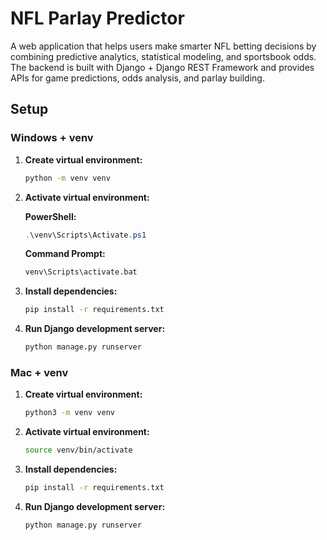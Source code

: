# NFL Parlay Predictor

A web application that helps users make smarter NFL betting decisions by combining predictive analytics, statistical modeling, and sportsbook odds. The backend is built with Django + Django REST Framework and provides APIs for game predictions, odds analysis, and parlay building.

## Setup

### Windows + venv

1. **Create virtual environment:**
   ```bash
   python -m venv venv
   ```

2. **Activate virtual environment:**
   
   **PowerShell:**
   ```powershell
   .\venv\Scripts\Activate.ps1
   ```
   
   **Command Prompt:**
   ```cmd
   venv\Scripts\activate.bat
   ```

3. **Install dependencies:**
   ```bash
   pip install -r requirements.txt
   ```

4. **Run Django development server:**
   ```bash
   python manage.py runserver
   ```

### Mac + venv

1. **Create virtual environment:**
   ```bash
   python3 -m venv venv
   ```

2. **Activate virtual environment:**
   ```bash
   source venv/bin/activate
   ```

3. **Install dependencies:**
   ```bash
   pip install -r requirements.txt
   ```

4. **Run Django development server:**
   ```bash
   python manage.py runserver
   ```